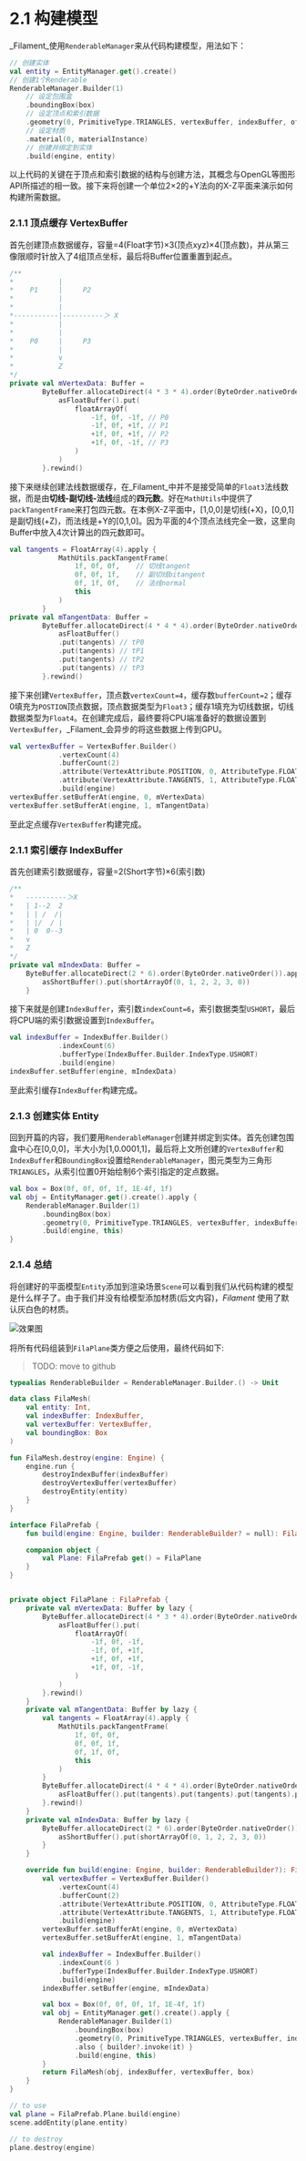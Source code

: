 # 2.1 构建模型

_Filament_使用`RenderableManager`来从代码构建模型，用法如下：

```kotlin
// 创建实体
val entity = EntityManager.get().create()
// 创建1个Renderable
RenderableManager.Builder(1)
    // 设定包围盒
    .boundingBox(box)
    // 设定顶点和索引数据
    .geometry(0, PrimitiveType.TRIANGLES, vertexBuffer, indexBuffer, offset, size)
    // 设定材质
    .material(0, materialInstance)
    // 创建并绑定到实体
    .build(engine, entity)
```

以上代码的关键在于顶点和索引数据的结构与创建方法，其概念与OpenGL等图形API所描述的相一致。接下来将创建一个单位2×2的+Y法向的X-Z平面来演示如何构建所需数据。

### 2.1.1 顶点缓存 VertexBuffer

首先创建顶点数据缓存，容量=4\(Float字节\)×3\(顶点xyz\)×4\(顶点数\)，并从第三像限顺时针放入了4组顶点坐标，最后将Buffer位置重置到起点。

```kotlin
/**
*           |
*    P1     |     P2
*           |
*           |   
*-----------|----------＞ X
*           |
*           |
*    P0     |     P3
*           |
*           ∨
*           Z
*/
private val mVertexData: Buffer =
        ByteBuffer.allocateDirect(4 * 3 * 4).order(ByteOrder.nativeOrder()).apply {
            asFloatBuffer().put(
                floatArrayOf(
                    -1f, 0f, -1f, // P0
                    -1f, 0f, +1f, // P1
                    +1f, 0f, +1f, // P2
                    +1f, 0f, -1f, // P3
                )
            )
        }.rewind()
```

接下来继续创建法线数据缓存，在_Filament_中并不是接受简单的`Float3`法线数据，而是由**切线-副切线-法线**组成的**四元数**。好在`MathUtils`中提供了`packTangentFrame`来打包四元数。在本例X-Z平面中，\[1,0,0\]是切线\(+X\)，\[0,0,1\]是副切线\(+Z\)，而法线是+Y的\[0,1,0\]。因为平面的4个顶点法线完全一致，这里向Buffer中放入4次计算出的四元数即可。

```kotlin
val tangents = FloatArray(4).apply {
            MathUtils.packTangentFrame(
                1f, 0f, 0f,    // 切线tangent
                0f, 0f, 1f,    // 副切线bitangent
                0f, 1f, 0f,    // 法线normal
                this
            )
        }
private val mTangentData: Buffer = 
        ByteBuffer.allocateDirect(4 * 4 * 4).order(ByteOrder.nativeOrder()).apply {
            asFloatBuffer()
            .put(tangents) // tP0
            .put(tangents) // tP1
            .put(tangents) // tP2
            .put(tangents) // tP3
        }.rewind()
```

接下来创建`VertexBuffer`，顶点数`vertexCount=4`，缓存数`bufferCount=2`；缓存0填充为`POSTION`顶点数据，顶点数据类型为`Float3`；缓存1填充为切线数据，切线数据类型为`Float4`。在创建完成后，最终要将CPU端准备好的数据设置到`VertexBuffer`，_Filament_会异步的将这些数据上传到GPU。

```kotlin
val vertexBuffer = VertexBuffer.Builder()
            .vertexCount(4)
            .bufferCount(2)
            .attribute(VertexAttribute.POSITION, 0, AttributeType.FLOAT3)
            .attribute(VertexAttribute.TANGENTS, 1, AttributeType.FLOAT4)
            .build(engine)
vertexBuffer.setBufferAt(engine, 0, mVertexData)
vertexBuffer.setBufferAt(engine, 1, mTangentData)
```

至此定点缓存`VertexBuffer`构建完成。

### 2.1.1 索引缓存 IndexBuffer

首先创建索引数据缓存，容量=2\(Short字节\)×6\(索引数\)

```kotlin
/**
*   ----------＞X
*   | 1--2  2
*   | | /  /|
*   | |/  / |
*   | 0  0--3
*   ∨
*   Z
*/
private val mIndexData: Buffer =
    ByteBuffer.allocateDirect(2 * 6).order(ByteOrder.nativeOrder()).apply {
        asShortBuffer().put(shortArrayOf(0, 1, 2, 2, 3, 0))
    }
```

接下来就是创建`IndexBuffer`，索引数`indexCount=6`，索引数据类型`USHORT`，最后将CPU端的索引数据设置到`IndexBuffer`。

```kotlin
val indexBuffer = IndexBuffer.Builder()
            .indexCount(6)
            .bufferType(IndexBuffer.Builder.IndexType.USHORT)
            .build(engine)
indexBuffer.setBuffer(engine, mIndexData)
```

至此索引缓存`IndexBuffer`构建完成。

### 2.1.3 创建实体 Entity

回到开篇的内容，我们要用`RenderableManager`创建并绑定到实体。首先创建包围盒中心在\[0,0,0\]，半大小为\[1,0.0001,1\]，最后将上文所创建的`VertexBuffer`和`IndexBuffer`和`BoundingBox`设置给`RenderableManager`，图元类型为三角形`TRIANGLES`，从索引位置0开始绘制6个索引指定的定点数据。

```kotlin
val box = Box(0f, 0f, 0f, 1f, 1E-4f, 1f)
val obj = EntityManager.get().create().apply {
    RenderableManager.Builder(1)
        .boundingBox(box)
        .geometry(0, PrimitiveType.TRIANGLES, vertexBuffer, indexBuffer, 0, 6)
        .build(engine, this)
}
```

### 2.1.4 总结

将创建好的平面模型`Entity`添加到渲染场景`Scene`可以看到我们从代码构建的模型是什么样子了。由于我们并没有给模型添加材质\(后文内容\)，_Filament_ 使用了默认灰白色的材质。

![&#x6548;&#x679C;&#x56FE;](../.gitbook/assets/2021-03-19_00-02.png)

将所有代码组装到`FilaPlane`类方便之后使用，最终代码如下:

> TODO: move to github

```kotlin
typealias RenderableBuilder = RenderableManager.Builder.() -> Unit

data class FilaMesh(
    val entity: Int,
    val indexBuffer: IndexBuffer,
    val vertexBuffer: VertexBuffer,
    val boundingBox: Box
)

fun FilaMesh.destroy(engine: Engine) {
    engine.run {
        destroyIndexBuffer(indexBuffer)
        destroyVertexBuffer(vertexBuffer)
        destroyEntity(entity)
    }
}

interface FilaPrefab {
    fun build(engine: Engine, builder: RenderableBuilder? = null): FilaMesh

    companion object {
        val Plane: FilaPrefab get() = FilaPlane
    }
}


private object FilaPlane : FilaPrefab {
    private val mVertexData: Buffer by lazy {
        ByteBuffer.allocateDirect(4 * 3 * 4).order(ByteOrder.nativeOrder()).apply {
            asFloatBuffer().put(
                floatArrayOf(
                    -1f, 0f, -1f,
                    -1f, 0f, +1f,
                    +1f, 0f, +1f,
                    +1f, 0f, -1f,
                )
            )
        }.rewind()
    }
    private val mTangentData: Buffer by lazy {
        val tangents = FloatArray(4).apply {
            MathUtils.packTangentFrame(
                1f, 0f, 0f,
                0f, 0f, 1f,
                0f, 1f, 0f,
                this
            )
        }
        ByteBuffer.allocateDirect(4 * 4 * 4).order(ByteOrder.nativeOrder()).apply {
            asFloatBuffer().put(tangents).put(tangents).put(tangents).put(tangents)
        }.rewind()
    }
    private val mIndexData: Buffer by lazy {
        ByteBuffer.allocateDirect(2 * 6).order(ByteOrder.nativeOrder()).apply {
            asShortBuffer().put(shortArrayOf(0, 1, 2, 2, 3, 0))
        }
    }

    override fun build(engine: Engine, builder: RenderableBuilder?): FilaMesh {
        val vertexBuffer = VertexBuffer.Builder()
            .vertexCount(4)
            .bufferCount(2)
            .attribute(VertexAttribute.POSITION, 0, AttributeType.FLOAT3)
            .attribute(VertexAttribute.TANGENTS, 1, AttributeType.FLOAT4)
            .build(engine)
        vertexBuffer.setBufferAt(engine, 0, mVertexData)
        vertexBuffer.setBufferAt(engine, 1, mTangentData)

        val indexBuffer = IndexBuffer.Builder()
            .indexCount(6 )
            .bufferType(IndexBuffer.Builder.IndexType.USHORT)
            .build(engine)
        indexBuffer.setBuffer(engine, mIndexData)

        val box = Box(0f, 0f, 0f, 1f, 1E-4f, 1f)
        val obj = EntityManager.get().create().apply {
            RenderableManager.Builder(1)
                .boundingBox(box)
                .geometry(0, PrimitiveType.TRIANGLES, vertexBuffer, indexBuffer, 0, 6)
                .also { builder?.invoke(it) }
                .build(engine, this)
        }
        return FilaMesh(obj, indexBuffer, vertexBuffer, box)
    }
}
```

```kotlin
// to use
val plane = FilaPrefab.Plane.build(engine)
scene.addEntity(plane.entity)

// to destroy
plane.destroy(engine)
```

